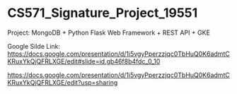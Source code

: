 # CS571_Signature_Project_19551
Project: MongoDB + Python Flask Web Framework + REST API + GKE


Google Silde Link: 
https://docs.google.com/presentation/d/1i5vgyPperzzjqc0TbHuQ0K6admtCKRuxYkQjQFRLXGE/edit#slide=id.gb46f8b4fdc_0_10


https://docs.google.com/presentation/d/1i5vgyPperzzjqc0TbHuQ0K6admtCKRuxYkQjQFRLXGE/edit?usp=sharing

